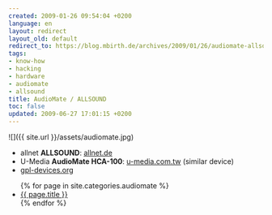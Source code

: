 ```yaml
---
created: 2009-01-26 09:54:04 +0200
language: en
layout: redirect
layout_old: default
redirect_to: https://blog.mbirth.de/archives/2009/01/26/audiomate-allsound.html
tags:
- know-how
- hacking
- hardware
- audiomate
- allsound
title: AudioMate / ALLSOUND
toc: false
updated: 2009-06-27 17:01:15 +0200
---
```


![]({{ site.url }}/assets/audiomate.jpg)

* allnet **ALLSOUND**: [allnet.de](http://www.allnet.de/downloads.php?produkt=ALLSOUND)
* U-Media **AudioMate HCA-100**: [u-media.com.tw](http://www.u-media.com.tw/content/product/HCA-200V.php) (similar device)
* [gpl-devices.org](http://wiki.gpl-devices.org/index.php/U-Media_HCA-100)

<ul>
{% for page in site.categories.audiomate %}
  <li><a href="{{ page.url }}">{{ page.title }}</a></li>
{% endfor %}
</ul>